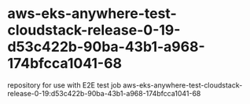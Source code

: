 # aws-eks-anywhere-test-cloudstack-release-0-19-d53c422b-90ba-43b1-a968-174bfcca1041-68
repository for use with E2E test job aws-eks-anywhere-test-cloudstack-release-0-19:d53c422b-90ba-43b1-a968-174bfcca1041-68
